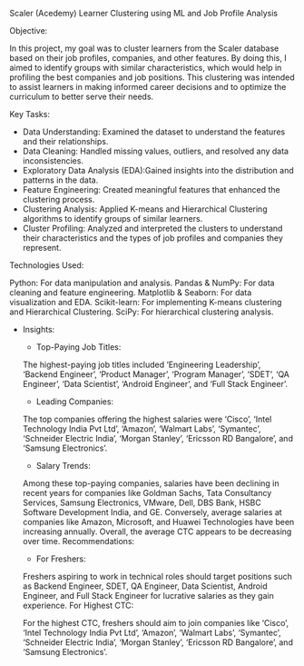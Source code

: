 Scaler (Acedemy) Learner Clustering using ML and Job Profile Analysis

Objective:

In this project, my goal was to cluster learners from the Scaler database based on their job profiles, companies, and other features. By doing this, I aimed to identify groups with similar characteristics, which would help in profiling the best companies and job positions. This clustering was intended to assist learners in making informed career decisions and to optimize the curriculum to better serve their needs.

Key Tasks:

  - Data Understanding: Examined the dataset to understand the features and their relationships.
  - Data Cleaning: Handled missing values, outliers, and resolved any data inconsistencies.
  - Exploratory Data Analysis (EDA):Gained insights into the distribution and patterns in the data.
  - Feature Engineering: Created meaningful features that enhanced the clustering process.
  - Clustering Analysis: Applied K-means and Hierarchical Clustering algorithms to identify groups of similar learners.
  - Cluster Profiling: Analyzed and interpreted the clusters to understand their characteristics and the types of job profiles and companies they represent.

Technologies Used:

Python: For data manipulation and analysis.
Pandas & NumPy: For data cleaning and feature engineering.
Matplotlib & Seaborn: For data visualization and EDA.
Scikit-learn: For implementing K-means clustering and Hierarchical Clustering.
SciPy: For hierarchical clustering analysis.

- Insights:

  - Top-Paying Job Titles:
  
  The highest-paying job titles included ‘Engineering Leadership’, ‘Backend Engineer’, ‘Product Manager’, ‘Program Manager’, ‘SDET’, ‘QA Engineer’, ‘Data Scientist’, ‘Android Engineer’, and ‘Full Stack Engineer’.
  
  - Leading Companies:
  
  The top companies offering the highest salaries were ‘Cisco’, ‘Intel Technology India Pvt Ltd’, ‘Amazon’, ‘Walmart Labs’, ‘Symantec’, ‘Schneider Electric India’, ‘Morgan Stanley’, ‘Ericsson RD Bangalore’, and ‘Samsung Electronics’.
  
  - Salary Trends:
  
  Among these top-paying companies, salaries have been declining in recent years for companies like Goldman Sachs, Tata Consultancy Services, Samsung Electronics, VMware, Dell, DBS Bank, HSBC Software Development India, and GE.
  Conversely, average salaries at companies like Amazon, Microsoft, and Huawei Technologies have been increasing annually.
  Overall, the average CTC appears to be decreasing over time.
  Recommendations:
  
  - For Freshers:
  
  Freshers aspiring to work in technical roles should target positions such as Backend Engineer, SDET, QA Engineer, Data Scientist, Android Engineer, and Full Stack Engineer for lucrative salaries as they gain experience.
  For Highest CTC:
  
  For the highest CTC, freshers should aim to join companies like ‘Cisco’, ‘Intel Technology India Pvt Ltd’, ‘Amazon’, ‘Walmart Labs’, ‘Symantec’, ‘Schneider Electric India’, ‘Morgan Stanley’, ‘Ericsson RD Bangalore’, and ‘Samsung Electronics’.
